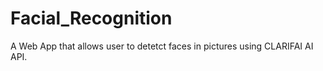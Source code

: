 # Facial_Recognition

A Web App that allows user to detetct faces in pictures using CLARIFAI AI API.

